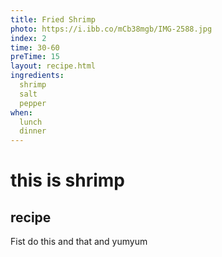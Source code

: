 ```yaml
---
title: Fried Shrimp
photo: https://i.ibb.co/mCb38mgb/IMG-2588.jpg
index: 2
time: 30-60
preTime: 15
layout: recipe.html
ingredients:
  shrimp
  salt
  pepper
when:
  lunch
  dinner
---
```

# this is shrimp
## recipe

Fist do this and that and yumyum
